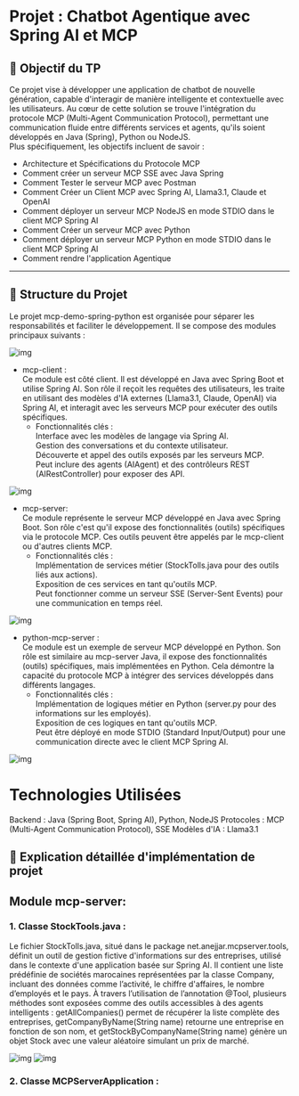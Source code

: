 # Projet : Chatbot Agentique avec Spring AI et MCP
## 📌 Objectif du TP
Ce projet vise à développer une application de chatbot de nouvelle génération, capable d'interagir
de manière intelligente et contextuelle avec les utilisateurs. Au cœur de cette solution se trouve l'intégration 
du protocole MCP (Multi-Agent Communication Protocol), permettant une communication fluide entre différents services et agents,
qu'ils soient développés en Java (Spring), Python ou NodeJS.   
Plus spécifiquement, les objectifs incluent de savoir :
  - Architecture et Spécifications du Protocole MCP
  - Comment créer un serveur MCP SSE avec Java Spring
  - Comment Tester le serveur MCP avec Postman
  - Comment Créer un Client MCP avec Spring AI, Llama3.1, Claude et OpenAI
  - Comment déployer un serveur MCP NodeJS en mode STDIO dans le client MCP Spring AI
  - Comment Créer un serveur MCP avec Python
  - Comment déployer un serveur MCP Python en mode STDIO dans le client MCP Spring AI
  - Comment rendre l'application Agentique

---
## 🧱 Structure du Projet

Le projet mcp-demo-spring-python est organisée pour séparer les responsabilités et faciliter le développement. Il se compose des modules principaux suivants :

  ![img](screens/mcp-server/structuregeneral.JPG)

  - mcp-client :  
Ce module est côté client. Il est développé en Java avec Spring Boot et utilise Spring AI.  Son rôle il reçoit les requêtes des utilisateurs, les traite en utilisant des modèles d'IA externes (Llama3.1, Claude, OpenAI) via Spring AI, et interagit avec les serveurs MCP pour exécuter des outils spécifiques.  
     - Fonctionnalités clés :  
Interface avec les modèles de langage via Spring AI.  
Gestion des conversations et du contexte utilisateur.  
Découverte et appel des outils exposés par les serveurs MCP.  
Peut inclure des agents (AIAgent) et des contrôleurs REST (AIRestController) pour exposer des API.

![img](screens/mcp-server/mcp-client.JPG)

  - mcp-server:  
Ce module représente le serveur MCP développé en Java avec Spring Boot. Son rôle c'est qu'il expose des fonctionnalités (outils) spécifiques via le protocole MCP. Ces outils peuvent être appelés par le mcp-client ou d'autres clients MCP.  
    - Fonctionnalités clés :  
Implémentation de services métier (StockTolls.java pour des outils liés aux actions).  
Exposition de ces services en tant qu'outils MCP.  
Peut fonctionner comme un serveur SSE (Server-Sent Events) pour une communication en temps réel.

![img](screens/mcp-server/mcp-server.JPG)

   - python-mcp-server :  
Ce module est un exemple de serveur MCP développé en Python. Son rôle est similaire au mcp-server Java, il expose des fonctionnalités (outils) spécifiques, mais implémentées en Python. Cela démontre la capacité du protocole MCP à intégrer des services développés dans différents langages.  
     - Fonctionnalités clés :  
Implémentation de logiques métier en Python (server.py pour des informations sur les employés).  
Exposition de ces logiques en tant qu'outils MCP.  
Peut être déployé en mode STDIO (Standard Input/Output) pour une communication directe avec le client MCP Spring AI.

![img](screens/mcp-server/puthon-mcp.JPG)

# Technologies Utilisées
Backend : Java (Spring Boot, Spring AI), Python, NodeJS
Protocoles : MCP (Multi-Agent Communication Protocol), SSE
Modèles d'IA : Llama3.1

## 📄 Explication détaillée d'implémentation de projet

## Module mcp-server:
### 1. Classe StockTools.java :  
  Le fichier StockTolls.java, situé dans le package net.anejjar.mcpserver.tools, définit un outil de gestion fictive d'informations sur des entreprises, utilisé dans le contexte d'une application basée sur Spring AI. Il contient une liste prédéfinie de sociétés marocaines représentées par la classe Company, incluant des données comme l’activité, le chiffre d'affaires, le nombre d’employés et le pays. À travers l’utilisation de l’annotation @Tool, plusieurs méthodes sont exposées comme des outils accessibles à des agents intelligents : getAllCompanies() permet de récupérer la liste complète des entreprises, getCompanyByName(String name) retourne une entreprise en fonction de son nom, et getStockByCompanyName(String name) génère un objet Stock avec une valeur aléatoire simulant un prix de marché. 
  
![img](screens/mcp-server/stocktools1.JPG)
![img](screens/mcp-server/stocktools2.JPG)
  
### 2. Classe MCPServerApplication :















